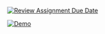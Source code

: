[![Review Assignment Due Date](https://classroom.github.com/assets/deadline-readme-button-22041afd0340ce965d47ae6ef1cefeee28c7c493a6346c4f15d667ab976d596c.svg)](https://classroom.github.com/a/vgbm4cZ0)


[![Demo](https://img.shields.io/badge/🚀_Live_Demo-Click_Here-blue?style=for-the-badge)]([https://your-demo-link.com](https://drive.google.com/file/d/1TyhQ_YQgfnFXtL-sBn6UVdyt5VkCa8Qq/view))

